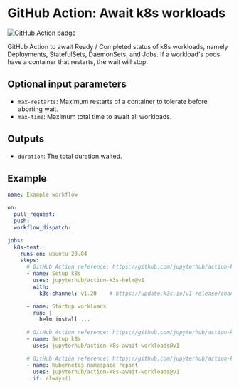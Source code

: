 # GitHub Action: Await k8s workloads
[![GitHub Action badge](https://github.com/jupyterhub/action-k8s-await-workloads/workflows/Test/badge.svg)](https://github.com/jupyterhub/action-k8s-await-workloads/actions)

GitHub Action to await Ready / Completed status of k8s workloads, namely
Deployments, StatefulSets, DaemonSets, and Jobs. If a workload's pods have a
container that restarts, the wait will stop.

## Optional input parameters
- `max-restarts`: Maximum restarts of a container to tolerate before aborting
  wait.
- `max-time`: Maximum total time to await all workloads.

## Outputs

- `duration`: The total duration waited.

## Example

```yaml
name: Example workflow

on:
  pull_request:
  push:
  workflow_dispatch:

jobs:
  k8s-test:
    runs-on: ubuntu-20.04
    steps:
      # GitHub Action reference: https://github.com/jupyterhub/action-k3s-helm
      - name: Setup k8s
        uses: jupyterhub/action-k3s-helm@v1
        with:
          k3s-channel: v1.20    # https://update.k3s.io/v1-release/channels

      - name: Startup workloads
        run: |
          helm install ...

      # GitHub Action reference: https://github.com/jupyterhub/action-k8s-await-workloads
      - name: Setup k8s
        uses: jupyterhub/action-k8s-await-workloads@v1

      # GitHub Action reference: https://github.com/jupyterhub/action-k8s-await-workloads
      - name: Kubernetes namespace report
        uses: jupyterhub/action-k8s-await-workloads@v1
        if: always()
```
